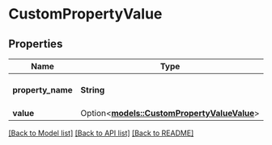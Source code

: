 # CustomPropertyValue

## Properties

Name | Type | Description | Notes
------------ | ------------- | ------------- | -------------
**property_name** | **String** | The name of the property | 
**value** | Option<[**models::CustomPropertyValueValue**](custom_property_value_value.md)> |  | 

[[Back to Model list]](../README.md#documentation-for-models) [[Back to API list]](../README.md#documentation-for-api-endpoints) [[Back to README]](../README.md)


